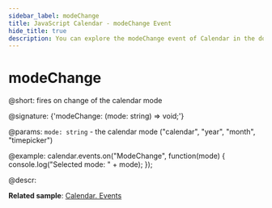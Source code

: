 ```yaml
---
sidebar_label: modeChange
title: JavaScript Calendar - modeChange Event
hide_title: true
description: You can explore the modeChange event of Calendar in the documentation of the DHTMLX JavaScript UI library. Browse developer guides and API reference, try out code examples and live demos, and download a free 30-day evaluation version of DHTMLX Suite 7.
---          
```


# modeChange

@short: fires on change of the calendar mode

@signature: {'modeChange: (mode: string) => void;'}

@params:
`mode: string` - the calendar mode ("calendar", "year", "month", "timepicker")

@example:
calendar.events.on("ModeChange", function(mode) {
   console.log("Selected mode: " + mode);
});

@descr:

**Related sample**: [Calendar. Events](https://snippet.dhtmlx.com/7kj7fiek)
